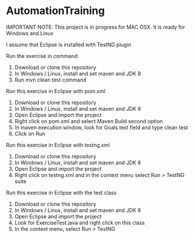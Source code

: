 # AutomationTraining

IMPORTANT NOTE: This project is in progress for MAC OSX. It is ready for Windows and Linux

I assume that Eclipse is installed with TestNG plugin

Run the exercise in command:
1. Download or clone this repository 
2. In Windows / Linux, install and set maven and JDK 8 
3. Run mvn clean test command 

Run this exercise in Eclipse with pom.xml
1. Download or clone this repository 
2. In Windows / Linux, install and set maven and JDK 8 
3. Open Eclipse and import the project
4. Right click on pom.xml and select Maven Build second option
5. In maven execution window, look for Goals text field and type clean test
6. Click on Run

Run this exercise in Eclipse with testng.xml
1. Download or clone this repository 
2. In Windows / Linux, install and set maven and JDK 8 
3. Open Eclipse and import the project
4. Right click on testng.xml and in the context menu select Run > TestNG suite

Run this exercise in Eclipse with the test class
1. Download or clone this repository 
2. In Windows / Linux, install and set maven and JDK 8 
3. Open Eclipse and import the project
4. Look for ExerciseTest.java and right click on this class
5. In the context menu, select Run > TestNG
